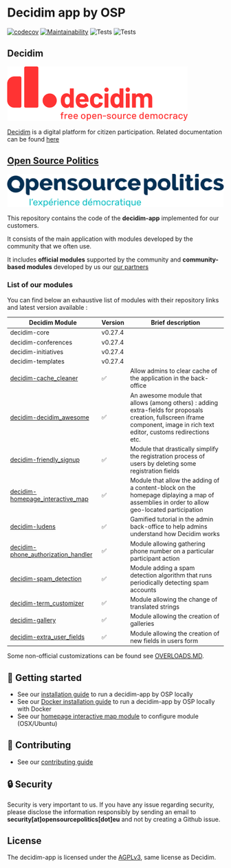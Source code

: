 # Decidim app by OSP
[![codecov](https://codecov.io/gh/OpenSourcePolitics/decidim-app/branch/master/graph/badge.svg?token=VDQ3ORQLN6)](https://codecov.io/gh/OpenSourcePolitics/decidim-app)
[![Maintainability](https://api.codeclimate.com/v1/badges/f5abcda931760d6ee65d/maintainability)](https://codeclimate.com/github/OpenSourcePolitics/decidim-app/maintainability)
![Tests](https://github.com/OpenSourcePolitics/decidim-app/actions/workflows/deploy_production.yml/badge.svg?branch=master)
![Tests](https://github.com/OpenSourcePolitics/decidim-app/actions/workflows/tests.yml/badge.svg?branch=master)

## Decidim
![](./docs/decidim-logo-claim.svg)

[Decidim](https://github.com/decidim/decidim) is a digital platform for citizen participation. Related documentation can be found [here](https://docs.decidim.org)

## [Open Source Politics](https://opensourcepolitics.eu/) 
![Open Source Politics](./docs/open-source-politics.svg)

This repository contains the code of the **decidim-app** implemented for our customers.

It consists of the main application with modules developed by the community that we often use.

It includes **official modules** supported by the community and **community-based modules** developed by us our [our partners](https://github.com/decidim-ice)

### List of our modules

You can find below an exhaustive list of modules with their repository links and latest version available :

| Decidim Module                                                                                                          | Version | Brief description                                                                                                                                                            |
|-------------------------------------------------------------------------------------------------------------------------|---------|------------------------------------------------------------------------------------------------------------------------------------------------------------------------------|
| decidim-core                                                                                                            | v0.27.4 |
| decidim-conferences                                                                                                     | v0.27.4 |
| decidim-initiatives                                                                                                     | v0.27.4 |
| decidim-templates                                                                                                       | v0.27.4 |
| [decidim-cache_cleaner](https://github.com/OpenSourcePolitics/decidim-module-cache_cleaner)                             | ✅       | Allow admins to clear cache of the application in the back-office                                                                                                            |
| [decidim-decidim_awesome](https://github.com/decidim-ice/decidim-module-decidim_awesome)                                | ✅       | An awesome module that allows (among others) : adding extra-fields for proposals creation, fullscreen iframe component, image in rich text editor, customs redirections etc. |
| [decidim-friendly_signup](https://github.com/OpenSourcePolitics/decidim-module-friendly_signup)                         | ✅       | Module that drastically simplify the registration process of users by deleting some registration fields                                                                      |
| [decidim-homepage_interactive_map](https://github.com/OpenSourcePolitics/decidim-module-homepage_interactive_map)       | ✅       | Module that allow the adding of a content-block on the homepage diplaying a map of assemblies in order to allow geo-located participation                                    |
| [decidim-ludens](https://github.com/OpenSourcePolitics/decidim-ludens)                                                  | ✅       | Gamified tutorial in the admin back-office to help admins understand how Decidim works                                                                                       |
| [decidim-phone_authorization_handler](https://github.com/OpenSourcePolitics/decidim-module_phone_authorization_handler) | ✅       | Module allowing gathering phone number on a particular participant action                                                                                                    |
| [decidim-spam_detection](https://github.com/OpenSourcePolitics/decidim-spam_detection)                                  | ✅       | Module adding a spam detection algorithm that runs periodically detecting spam accounts                                                                                      |
| [decidim-term_customizer](https://github.com/mainio/decidim-module-term_customizer)                                     | ✅       | Module allowing the change of translated strings                                                                                                                             |
| [decidim-gallery](https://github.com/alecslupu-pfa/decidim-module-gallery)                                              | ✅       | Module allowing the creation of galleries                                                                                                                                    |
| [decidim-extra_user_fields](https://github.com/PopulateTools/decidim-module-extra_user_fields)                                                | ✅       | Module allowing the creation of new fields in users form                                                                                                                     |


Some non-official customizations can be found see [OVERLOADS.MD](./OVERLOADS.md).

## 🚀 Getting started
- See our [installation guide](./docs/GETTING_STARTED.md) to run a decidim-app by OSP locally
- See our [Docker installation guide](./docs/GETTING_STARTED_DOCKER.md) to run a decidim-app by OSP locally with Docker
- See our [homepage interactive map module](./docs/HOMEPAGE_INTERACTIVE_MAP.md) to configure module (OSX/Ubuntu)

## 👋 Contributing
- See our [contributing guide](./docs/CONTRIBUTING.md)

## 🔒 Security
Security is very important to us. If you have any issue regarding security, please disclose the information responsibly by sending an email to **security[at]opensourcepolitics[dot]eu** and not by creating a Github issue. 

## License
The decidim-app is licensed under the [AGPLv3](./LICENSE-AGPLV3.txt), same license as Decidim.

